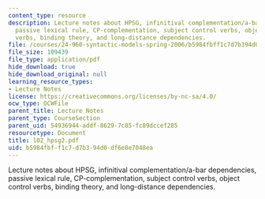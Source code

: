 ```yaml
---
content_type: resource
description: Lecture notes about HPSG, infinitival complementation/a-bar dependencies,
  passive lexical rule, CP-complementation, subject control verbs, object control
  verbs, binding theory, and long-distance dependencies.
file: /courses/24-960-syntactic-models-spring-2006/b5984fbff1c7d7b394d0df6e8e7048ea_l02_hpsg2.pdf
file_size: 109439
file_type: application/pdf
hide_download: true
hide_download_original: null
learning_resource_types:
- Lecture Notes
license: https://creativecommons.org/licenses/by-nc-sa/4.0/
ocw_type: OCWFile
parent_title: Lecture Notes
parent_type: CourseSection
parent_uid: 54936944-addf-8629-7c85-fc89dccef285
resourcetype: Document
title: l02_hpsg2.pdf
uid: b5984fbf-f1c7-d7b3-94d0-df6e8e7048ea
---
```

Lecture notes about HPSG, infinitival complementation/a-bar dependencies, passive lexical rule, CP-complementation, subject control verbs, object control verbs, binding theory, and long-distance dependencies.
